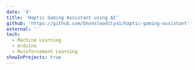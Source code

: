 ```yaml
---
date: '4'
title: 'Haptic Gaming Assistant using AI'
github: 'https://github.com/bhonsleaditya1/haptic-gaming-assistant'
external: ''
tech:
  - Machine Learning
  - Arduino
  - Reinforcement Learning
showInProjects: true
---
```

